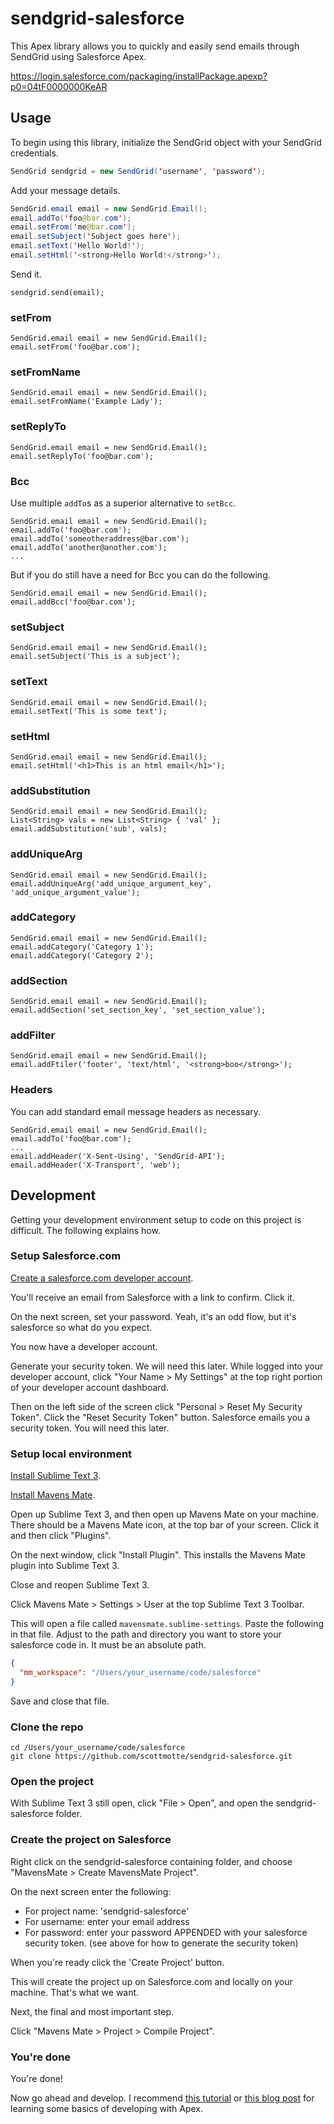 # sendgrid-salesforce

This Apex library allows you to quickly and easily send emails through SendGrid using Salesforce Apex.

<https://login.salesforce.com/packaging/installPackage.apexp?p0=04tF0000000KeAR>

## Usage

To begin using this library, initialize the SendGrid object with your SendGrid credentials.


```java
SendGrid sendgrid = new SendGrid('username', 'password');
```

Add your message details.

```java
SendGrid.email email = new SendGrid.Email();
email.addTo('foo@bar.com');
email.setFrom('me@bar.com');
email.setSubject('Subject goes here');
email.setText('Hello World!');
email.setHtml('<strong>Hello World!</strong>');
```

Send it.

```
sendgrid.send(email);
```

### setFrom

```
SendGrid.email email = new SendGrid.Email();
email.setFrom('foo@bar.com');
```

### setFromName

```
SendGrid.email email = new SendGrid.Email();
email.setFromName('Example Lady');
```

### setReplyTo

```
SendGrid.email email = new SendGrid.Email();
email.setReplyTo('foo@bar.com');
```

### Bcc

Use multiple `addTo`s as a superior alternative to `setBcc`.

```
SendGrid.email email = new SendGrid.Email();
email.addTo('foo@bar.com');
email.addTo('someotheraddress@bar.com');
email.addTo('another@another.com');
...
```

But if you do still have a need for Bcc you can do the following.

```
SendGrid.email email = new SendGrid.Email();
email.addBcc('foo@bar.com');
```

### setSubject

```
SendGrid.email email = new SendGrid.Email();
email.setSubject('This is a subject');
```

### setText

```
SendGrid.email email = new SendGrid.Email();
email.setText('This is some text');
```

### setHtml

```
SendGrid.email email = new SendGrid.Email();
email.setHtml('<h1>This is an html email</h1>');
```

### addSubstitution

```
SendGrid.email email = new SendGrid.Email();
List<String> vals = new List<String> { 'val' };
email.addSubstitution('sub', vals);
```

### addUniqueArg

```
SendGrid.email email = new SendGrid.Email();
email.addUniqueArg('add_unique_argument_key', 'add_unique_argument_value');
```

### addCategory

```
SendGrid.email email = new SendGrid.Email();
email.addCategory('Category 1');
email.addCategory('Category 2');
```

### addSection

```
SendGrid.email email = new SendGrid.Email();
email.addSection('set_section_key', 'set_section_value');
```

### addFilter

```
SendGrid.email email = new SendGrid.Email();
email.addFtiler('footer', 'text/html', '<strong>boo</strong>');
```

### Headers

You can add standard email message headers as necessary.

```
SendGrid.email email = new SendGrid.Email();
email.addTo('foo@bar.com');
...
email.addHeader('X-Sent-Using', 'SendGrid-API');
email.addHeader('X-Transport', 'web');
```

## Development

Getting your development environment setup to code on this project is difficult. The following explains how.

### Setup Salesforce.com

[Create a salesforce.com developer account](https://developer.salesforce.com/signup).

You'll receive an email from Salesforce with a link to confirm. Click it.

On the next screen, set your password. Yeah, it's an odd flow, but it's salesforce so what do you expect.

You now have a developer account.

Generate your security token. We will need this later. While logged into your developer account, click "Your Name > My Settings" at the top right portion of your developer account dashboard.

Then on the left side of the screen click "Personal > Reset My Security Token". Click the "Reset Security Token" button. Salesforce emails you a security token. You will need this later.

### Setup local environment

[Install Sublime Text 3](http://www.sublimetext.com/3).

[Install Mavens Mate](http://mavensmate.com/).

Open up Sublime Text 3, and then open up Mavens Mate on your machine. There should be a Mavens Mate icon, at the top bar of your screen. Click it and then click "Plugins".

On the next window, click "Install Plugin". This installs the Mavens Mate plugin into Sublime Text 3.

Close and reopen Sublime Text 3.

Click Mavens Mate > Settings > User at the top Sublime Text 3 Toolbar.

This will open a file called `mavensmate.sublime-settings`. Paste the following in that file. Adjust to the path and directory you want to store your salesforce code in. It must be an absolute path.

```json
{
  "mm_workspace": "/Users/your_username/code/salesforce"
}
```

Save and close that file.

### Clone the repo

```
cd /Users/your_username/code/salesforce
git clone https://github.com/scottmotte/sendgrid-salesforce.git
```
### Open the project

With Sublime Text 3 still open, click "File > Open", and open the sendgrid-salesforce folder.

### Create the project on Salesforce

Right click on the sendgrid-salesforce containing folder, and choose "MavensMate > Create MavensMate Project".

On the next screen enter the following:

* For project name: 'sendgrid-salesforce' 
* For username: enter your email address
* For password: enter your password APPENDED with your salesforce security token. (see above for how to generate the security token) 

When you're ready click the 'Create Project' button.

This will create the project up on Salesforce.com and locally on your machine. That's what we want.

Next, the final and most important step.

Click "Mavens Mate > Project > Compile Project".

### You're done

You're done!

Now go ahead and develop. I recommend [this tutorial](https://github.com/scottmotte/apex-hello-world) or [this blog post](http://sendgrid.com/blog/hello-world-apex/) for learning some basics of developing with Apex.


